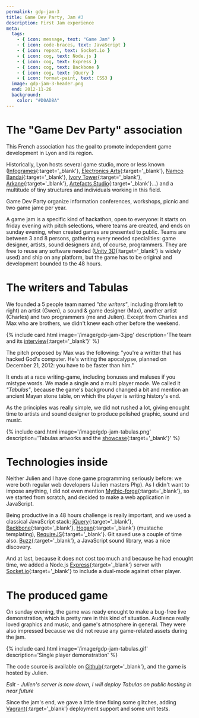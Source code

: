 ```yaml
---
permalink: gdp-jam-3
title: Game Dev Party, Jam #3
description: First Jam experience
meta:
  tags:
    - { icon: message, text: "Game Jam" }
    - { icon: code-braces, text: JavaScript }
    - { icon: repeat, text: Socket.io }
    - { icon: cog, text: Node.js }
    - { icon: cog, text: Express }
    - { icon: cog, text: Backbone }
    - { icon: cog, text: jQuery }
    - { icon: format-paint, text: CSS3 }
  image: gdp-jam-3-header.png
  end: 2012-11-26
  background:
    color: "#D0AD8A"
---
```


# The "Game Dev Party" association

This French association has the goal to promote independent game development in Lyon and its region.

Historically, Lyon hosts several game studio, more or less known ([Infogrames][7]{:target='\_blank'}, [Electronics Arts][3]{:target='\_blank'}, [Namco Bandai][5]{:target='\_blank'}, [Ivory Tower][2]{:target='\_blank'}, [Arkane][4]{:target='\_blank'}, [Artefacts Studio][6]{:target='\_blank'}...)
and a multitude of tiny structures and individuals working in this field.

Game Dev Party organize information conferences, workshops, picnic and two game jame per year.

A game jam is a specific kind of hackathon, open to everyone: it starts on friday evening with pitch selections, where teams are created, and ends on sunday evening, when created games are presented to public.
Teams are between 3 and 8 persons, gathering every needed specialities: game designer, artists, sound designers and, of course, programmers.
They are free to reuse any software needed ([Unity 3D][8]{:target='\_blank'} is widely used) and ship on any platform, but the game has to be original and development bounded to the 48 hours.

# The writers and Tabulas

We founded a 5 people team named _"the writers"_, including (from left to right) an artist (Gwen), a sound & game designer (Max), another artist (Charles) and two programmers (me and Julien).
Except from Charles and Max who are brothers, we didn't knew each other before the weekend.

{% include card.html image='/image/gdp-jam-3.jpg' description='The team and its [interview](http://gamedevparty.fr/gdpjam3-the-writers/){:target=\'_blank\'}' %}

The pitch proposed by Max was the following: "you're a writter that has hacked God's computer. He's writing the apocalypse, planned on December 21, 2012: you have to be faster than him."

It ends at a race writing-game, including bonuses and maluses if you mistype words. We made a single and a multi player mode.
We called it _"Tabulas"_, because the game's background changed a bit and mention an ancient Mayan stone table, on which the player is writing history's end.

As the principles was really simple, we did not rushed a lot, giving enought time to artists and sound designer to produce polished graphic, sound and music.

{% include card.html image='/image/gdp-jam-tabulas.png' description='Tabulas artworks and the [showcase](http://gamedevparty.fr/showcase-tabulas/){:target=\'_blank\'}' %}

# Technologies inside

Neither Julien and I have done game programming seriously before: we were both regular web developers (Julien masters Php).
As I didn't want to impose anything, I did not even mention [Mythic-forge][10]{:target='\_blank'}, so we started from scratch, and decided to make a web application in JavaScript.

Being productive in a 48 hours challenge is really important, and we used a classical JavaScript stack: [jQuery][11]{:target='\_blank'}, [Backbone][12]{:target='\_blank'}, [Hogan][13]{:target='\_blank'} (mustache templating), [RequireJS][14]{:target='\_blank'}.
Git saved use a couple of time also. [Buzz][15]{:target='\_blank'}, a JavaScript sound library, was a nice discovery.

And at last, because it does not cost too much and because he had enought time, we added a Node.js [Express][9]{:target='\_blank'} server with [Socket.io][sio]{:target='\_blank'} to include a dual-mode against other player.

# The produced game

On sunday evening, the game was ready enought to make a bug-free live demonstration, which is pretty rare in this kind of situation.
Audience really loved graphics and music, and game's atmosphere in general. They were also impressed because we did not reuse any game-related assets during the jam.

{% include card.html image='/image/gdp-jam-tabulas.gif' description='Single player demonstration' %}

The code source is available on [Github][17]{:target='\_blank'}, and the game is hosted by Julien.

_Edit - Julien's server is now down, I will deploy Tabulas on public hosting in near future_

Since the jam's end, we gave a little time fixing some glitches, adding [Vagrant][18]{:target='\_blank'} deployment support and some unit tests.

[1]: http://gamedevparty.fr
[2]: http://www.ivory-tower.fr/
[3]: http://www.ea.com/fr/lyon
[4]: http://www.arkane-studios.com/uk/index.php
[5]: https://www.bandainamcoent.fr/
[6]: http://www.artefacts-studio.fr/
[7]: https://en.wikipedia.org/wiki/Infogrames_Entertainment,_SA
[8]: https://unity3d.com/
[9]: http://expressjs.com/
[10]: http://mythic-forge.com/
[11]: http://jquery.com/
[13]: http://backbonejs.org/
[12]: http://twitter.github.io/hogan.js/
[14]: http://requirejs.org/
[15]: http://buzz.jaysalvat.com/
[sio]: http://socket.io/
[17]: https://github.com/jubianchi/gdpjam3
[18]: https://www.vagrantup.com/
